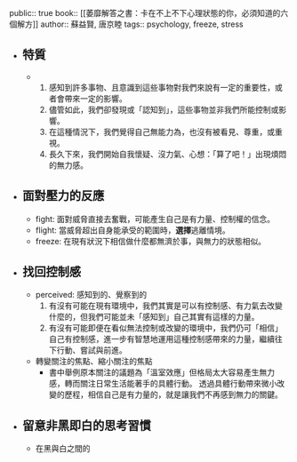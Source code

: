 public:: true
book:: [[萎靡解答之書：卡在不上不下心理狀態的你，必須知道的六個解方]]
author:: 蘇益賢, 唐京睦
tags:: psychology, freeze, stress

- ## 特質
	- 1. 感知到許多事物、且意識到這些事物對我們來說有一定的重要性，或者會帶來一定的影響。
	  2. 儘管如此，我們卻發現或「認知到」，這些事物並非我們所能控制或影響。
	  3. 在這種情況下，我們覺得自己無能力為，也沒有被看見、尊重，或重視。
	  4. 長久下來，我們開始自我懷疑、沒力氣、心想：「算了吧！」出現煩悶的無力感。
- ## 面對壓力的反應
	- fight: 面對威脅直接去奮戰，可能產生自己是有力量、控制權的信念。
	- flight: 當威脅超出自身能承受的範圍時，**選擇**逃離情境。
	- freeze: 在現有狀況下相信做什麼都無濟於事，與無力的狀態相似。
- ## 找回控制感
	- perceived: 感知到的、覺察到的
	  1.  有沒有可能在現有環境中，我們其實是可以有控制感、有力氣去改變什麼的，但我們可能並未「感知到」自己其實有這樣的力量。
	  2.  有沒有可能即便在看似無法控制或改變的環境中，我們仍可「相信」自己有控制感，進一步有智慧地運用這種控制感帶來的力量，繼續往下行動、嘗試與前進。
	- 轉變關注的焦點、縮小關注的焦點
		- 書中舉例原本關注的議題為「溫室效應」但格局太大容易產生無力感，轉而關注日常生活能著手的具體行動。
		  透過具體行動帶來微小改變的歷程，相信自己是有力量的，就是讓我們不再感到無力的關鍵。
- ## 留意非黑即白的思考習慣
	- 在黑與白之間的